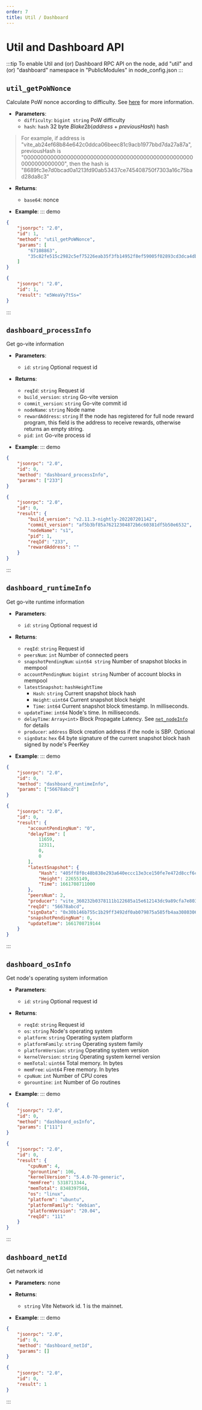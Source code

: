 ```yaml
---
order: 7
title: Util / Dashboard
---
```


# Util and Dashboard API

:::tip
To enable Util and (or) Dashboard RPC API on the node, add "util" and (or) "dashboard" namespace in "PublicModules" in node_config.json
:::

## `util_getPoWNonce`
Calculate PoW nonce according to difficulty. See [here](../vite-basics/quota/quota.md#calculating-pow-puzzle) for more information.

- **Parameters**: 
    * `difficulty`: `bigint string`  PoW difficulty
    * `hash`: `hash`  32 byte $Blake2b(address + previousHash)$ hash
    
> For example, if address is "vite_ab24ef68b84e642c0ddca06beec81c9acb1977bbd7da27a87a", previousHash is "0000000000000000000000000000000000000000000000000000000000000000", then the hash is "8689fc3e7d0bcad0a1213fd90ab53437ce745408750f7303a16c75bad28da8c3"

- **Returns**: 
    - `base64`:  nonce
    
- **Example**:
::: demo
```json tab:Request
{
    "jsonrpc": "2.0",
    "id": 1,
    "method": "util_getPoWNonce",
    "params": [
        "67108863",
        "35c82fe515c2982c5ef75226eab35f3fb14952f8ef59005f02893cd3dca4db09"
    ]
}
```
```json tab:Response
{
    "jsonrpc": "2.0",
    "id": 1,
    "result": "e5WeaVy7tSs="
}
```
:::

## `dashboard_processInfo`
Get go-vite information

- **Parameters**:
    * `id`: `string`  Optional request id

- **Returns**: 
    - `reqId`: `string`  Request id
    - `build_version`: `string`  Go-vite version
    - `commit_version`: `string`  Go-vite commit id
    - `nodeName`: `string`  Node name
    - `rewardAddress`: `string`  If the node has registered for full node reward program, this field is the address to receive rewards, otherwise returns an empty string.
    - `pid`: `int`  Go-vite process id
    
- **Example**:
::: demo
```json tab:Request
{
    "jsonrpc": "2.0",
    "id": 0,
    "method": "dashboard_processInfo",
    "params": ["233"]
}
```
```json tab:Response
{
    "jsonrpc": "2.0",
    "id": 0,
    "result": {
        "build_version": "v2.11.3-nightly-202207201142",
        "commit_version": "af5b3bf85a76212304872b6c60381df5b50e6532",
        "nodeName": "s1",
        "pid": 1,
        "reqId": "233",
        "rewardAddress": ""
    }
}
```
:::

## `dashboard_runtimeInfo`
Get go-vite runtime information

- **Parameters**:
    * `id`: `string`  Optional request id

- **Returns**: 
    - `reqId`: `string`  Request id
    - `peersNum`: `int`  Number of connected peers
    - `snapshotPendingNum`: `uint64 string`  Number of snapshot blocks in mempool
    - `accountPendingNum`: `bigint string`  Number of account blocks in mempool
    - `latestSnapshot`: `hashHeightTime`
        - `Hash`: `string`  Current snapshot block hash
        - `Height`: `uint64`  Current snapshot block height
        - `Time`: `int64`  Current snapshot block timestamp. In milliseconds.
    - `updateTime`: `int64`  Node's time. In milliseconds.
    - `delayTime`: `Array<int>`  Block Propagate Latency. See [`net_nodeInfo`](net.md#net-nodeinfo) for details
    - `producer`: `address`  Block creation address if the node is SBP. Optional
    - `signData`: `hex`  64 byte signature of the current snapshot block hash signed by node's PeerKey 
    
- **Example**:
::: demo
```json tab:Request
{
    "jsonrpc": "2.0",
    "id": 0,
    "method": "dashboard_runtimeInfo",
    "params": ["56678abcd"]
}
```
```json tab:Response
{
    "jsonrpc": "2.0",
    "id": 0,
    "result": {
        "accountPendingNum": "0",
        "delayTime": [
            11659,
            12311,
            0,
            0
        ],
        "latestSnapshot": {
            "Hash": "405ff8f0c48b838e293a640eccc13e3ce150fe7e472d8ccf6c87c09ff448a816",
            "Height": 22655149,
            "Time": 1661708711000
        },
        "peersNum": 2,
        "producer": "vite_360232b0378111b122685a15e612143dc9a89cfa7e803f4b5a",
        "reqId": "56678abcd",
        "signData": "0x30b146b755c1b29ff3492df0ab079875a585fb4aa3080306149cfa1ef997f39f412f592058ed6b561f860300997c8620828d4830041a58177c760faed14af808",
        "snapshotPendingNum": 0,
        "updateTime": 1661708719144
    }
}
```
:::

## `dashboard_osInfo`
Get node's operating system information

- **Parameters**:
    * `id`: `string`  Optional request id

- **Returns**: 
    - `reqId`: `string`  Request id
    - `os`: `string`  Node's operating system
    - `platform`: `string`  Operating system platform
    - `platformFamily`: `string`  Operating system family
    - `platformVersion`: `string`  Operating system version
    - `kernelVersion`: `string`  Operating system kernel version
    - `memTotal`: `uint64`  Total memory. In bytes
    - `memFree`: `uint64`  Free memory. In bytes
    - `cpuNum`: `int`  Number of CPU cores
    - `gorountine`: `int`  Number of Go routines
    
- **Example**:
::: demo
```json tab:Request
{
    "jsonrpc": "2.0",
    "id": 0,
    "method": "dashboard_osInfo",
    "params": ["111"]
}
```
```json tab:Response
{
    "jsonrpc": "2.0",
    "id": 0,
    "result": {
        "cpuNum": 4,
        "gorountine": 106,
        "kernelVersion": "5.4.0-70-generic",
        "memFree": 5318713344,
        "memTotal": 8348397568,
        "os": "linux",
        "platform": "ubuntu",
        "platformFamily": "debian",
        "platformVersion": "20.04",
        "reqId": "111"
    }
}
```
:::

## `dashboard_netId`
Get network id

- **Parameters**:  none

- **Returns**: 
    - `string`  Vite Network id. 1 is the mainnet.
    
- **Example**:
::: demo
```json tab:Request
{
    "jsonrpc": "2.0",
    "id": 0,
    "method": "dashboard_netId",
    "params": []
}
```
```json tab:Response
{
    "jsonrpc": "2.0",
    "id": 0,
    "result": 1
}
```
:::
